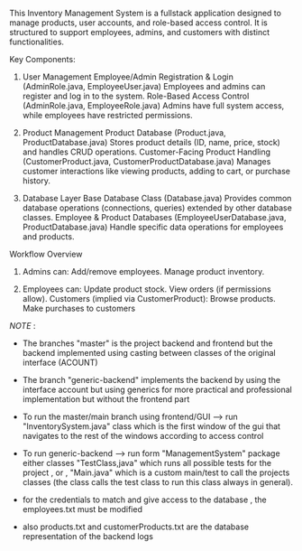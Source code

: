 This Inventory Management System is a fullstack application designed to manage products, user accounts, and role-based access control. 
It is structured to support employees, admins, and customers with distinct functionalities.

Key Components:
  1. User Management
       Employee/Admin Registration & Login (AdminRole.java, EmployeeUser.java)
       Employees and admins can register and log in to the system.
       Role-Based Access Control (AdminRole.java, EmployeeRole.java)
       Admins have full system access, while employees have restricted permissions.

  2. Product Management
      Product Database (Product.java, ProductDatabase.java) Stores product details (ID, name, price, stock) and handles CRUD operations.
      Customer-Facing Product Handling (CustomerProduct.java, CustomerProductDatabase.java) Manages customer interactions like viewing products, adding to cart, or purchase history.

  3. Database Layer
    Base Database Class (Database.java)  Provides common database operations (connections, queries) extended by other database classes.
    Employee & Product Databases (EmployeeUserDatabase.java, ProductDatabase.java) Handle specific data operations for employees and products.


Workflow Overview
1. Admins can:
    Add/remove employees.
    Manage product inventory.

2. Employees can:
    Update product stock.
    View orders (if permissions allow).
    Customers (implied via CustomerProduct):
    Browse products.
    Make purchases to customers

*NOTE* :
  * The branches "master" is the project backend and frontend but the backend implemented using casting between classes of the original interface (ACOUNT)

  * The branch "generic-backend" implements the backend by using the interface account but using generics for more practical and professional implementation but without the frontend part
  
  * To run the master/main branch using frontend/GUI --> run "InventorySystem.java" class which is the first window of the gui that navigates to the rest of the windows according to access control
  
  * To run generic-backend --> run form "ManagementSystem" package either classes "TestClass,java" which runs all possible tests for the project , or , "Main.java" which is a custom main/test to call the projects classes (the class calls the test class to run this class always in general).
  
  * for the credentials to match and give access to the database , the employees.txt must be modified
  * also products.txt and customerProducts.txt are the database representation of the backend logs
